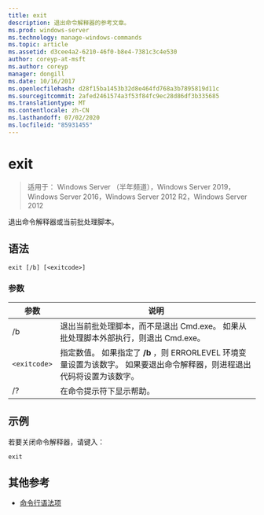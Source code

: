 ```yaml
---
title: exit
description: 退出命令解释器的参考文章。
ms.prod: windows-server
ms.technology: manage-windows-commands
ms.topic: article
ms.assetid: d3cee4a2-6210-46f0-b8e4-7381c3c4e530
author: coreyp-at-msft
ms.author: coreyp
manager: dongill
ms.date: 10/16/2017
ms.openlocfilehash: d28f15ba1453b32d8e464fd768a3b7895819d11c
ms.sourcegitcommit: 2afed2461574a3f53f84fc9ec28d86df3b335685
ms.translationtype: MT
ms.contentlocale: zh-CN
ms.lasthandoff: 07/02/2020
ms.locfileid: "85931455"
---
```

# <a name="exit"></a>exit

> 适用于： Windows Server （半年频道），Windows Server 2019，Windows Server 2016，Windows Server 2012 R2，Windows Server 2012

退出命令解释器或当前批处理脚本。

## <a name="syntax"></a>语法

```
exit [/b] [<exitcode>]
```

### <a name="parameters"></a>参数

| 参数 | 说明 |
| --------- | ----------- |
| /b | 退出当前批处理脚本，而不是退出 Cmd.exe。 如果从批处理脚本外部执行，则退出 Cmd.exe。 |
| `<exitcode>` | 指定数值。 如果指定了 **/b** ，则 ERRORLEVEL 环境变量设置为该数字。 如果要退出命令解释器，则进程退出代码将设置为该数字。 |
| /? | 在命令提示符下显示帮助。 |

## <a name="examples"></a>示例

若要关闭命令解释器，请键入：

```
exit
```

## <a name="additional-references"></a>其他参考

- [命令行语法项](command-line-syntax-key.md)
